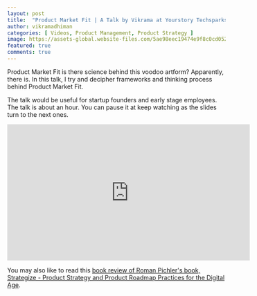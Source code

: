 ```yaml
---
layout: post
title:  "Product Market Fit | A Talk by Vikrama at Yourstory Techsparks 2019"
author: vikramadhiman
categories: [ Videos, Product Management, Product Strategy ]
image: https://assets-global.website-files.com/5ae98eec19474e9f8c0cd052/5d8b4523e7740e0efe66c1ec_Techsparks-2019--home-page-image.png
featured: true
comments: true
---
```

Product Market Fit is there science behind this voodoo artform? Apparently, there is. In this talk, I try and decipher frameworks and thinking process behind Product Market Fit. 

The talk would be useful for startup founders and early stage employees. The talk is about an hour. You can pause it at keep watching as the slides turn to the next ones. 

<p align="center">
	<iframe width="560" height="315" src="https://www.youtube.com/embed/G1wzV-gCImc" frameborder="0" allow="accelerometer; autoplay; encrypted-media; gyroscope; picture-in-picture" allowfullscreen></iframe>
</p>

You may also like to read this <a href="https://www.vikramadhiman.com/strategize-product-strategy-and-product-roadmap-review-roman-pichler/" title="book review of Roman Pichler's book, Strategize">book review of Roman Pichler's book, Strategize - Product Strategy and Product Roadmap Practices for the Digital Age</a>. 